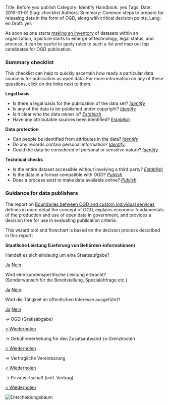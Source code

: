 Title: Before you publish
Category: Identify
Handbook: yes
Tags:
Date: 2016-01-01
Slug: checklist
Authors:
Summary: Common steps to prepare for releasing data in the form of OGD, along with critical decision points.
Lang: en
Draft: yes


As soon as one starts [making an inventory](/identify/inventory) of datasets within an organization, a picture starts to emerge of technology, legal status, and process. It can be useful to apply rules to such a list and map out top candidates for OGD publication.

### Summary checklist

This checklist can help to quickly ascertain how ready a particular data source is for publication as open data. For more information on any of these questions, click on the links next to them.

**Legal basis**

- <checkbox> Is there a legal basis for the publication of the data set? *[Identify](/identify/criteria)*
- <checkbox> Is any of the data to be published under copyright? *[Identify](/identify/criteria)*
- <checkbox> Is it clear who the data owner is? *[Establish](/establish/frameworks)*
- <checkbox> Have any attributable sources been identified? *[Establish](/establish/frameworks)*

**Data protection**

- <checkbox> Can people be identified from attributes in the data? *[Identify](/identify/criteria)*
- <checkbox> Do any records contain personal information? *[Identify](/identify/criteria)*
- <checkbox> Could the data be considered of personal or sensitive nature? *[Identify](/identify/criteria)*

**Technical checks**

- <checkbox> Is the entire dataset accessible without involving a third party? *[Establish](/establish/attribution)*
- <checkbox> Is the data in a format compatible with OGD? *[Publish](/publish/prepare)*
- <checkbox> Does a process exist to make data available online? *[Publish](/publish/hosting)*

### Guidance for data publishers

The report on [Boundaries between OGD and custom individual services](/library/bericht-abgrenzung-leistungen) defines in more detail the concept of OGD, explains economic fundamentals of the production and use of open data in government, and provides a decision tree for use in evaluating publication criteria.

This wizard tool and flowchart is based on the decision process described in this report:

**Staatliche Leistung (Lieferung von Behörden-informationen)**

<section id="wizard"><div class="tab-content">
<div class="tab-pane active" id="tab1">
<p>Handelt es sich eindeutig um eine Staatsaufgabe?</p>
<a href="#tab2" data-toggle="tab" class="btn btn-sm btn-default">Ja</a>
<a href="#tab3" data-toggle="tab" class="btn btn-sm btn-default">Nein</a>
</div>
<div class="tab-pane" id="tab2">
<p>Wird eine kundenspezifische Leistung erbracht?<br>
(Sonderwunsch für die Bereitstellung, Spezialabfrage etc.)</p>
<a href="#tabA2" data-toggle="tab" class="btn btn-sm btn-default">Ja</a>
<a href="#tabA1" data-toggle="tab" class="btn btn-sm btn-default">Nein</a>
</div><div class="tab-pane" id="tab3">
<p>Wird die Tätigkeit im öffentlichen Interesse ausgeführt?</p>
<a href="#tabA3" data-toggle="tab" class="btn btn-sm btn-default">Ja</a>
<a href="#tabA4" data-toggle="tab" class="btn btn-sm btn-default">Nein</a>
</div><div class="tab-pane" id="tabA1">
<p>&rarr; OGD (Gratisabgabe)</p>
<a href="#tab1" data-toggle="tab" class="btn btn-sm btn-default">&lt; Wiederholen</a>
</div><div class="tab-pane" id="tabA2">
<p>&rarr; Gebührenerhebung für den Zusatsaufwand zu Grenzkosten</p>
<a href="#tab1" data-toggle="tab" class="btn btn-sm btn-default">&lt; Wiederholen</a>
</div><div class="tab-pane" id="tabA3">
<p>&rarr; Vertragliche Vereinbarung</p>
<a href="#tab1" data-toggle="tab" class="btn btn-sm btn-default">&lt; Wiederholen</a>
</div><div class="tab-pane" id="tabA4">
<p>&rarr; Privatwirtschaft (evtl. Vertrag)</p>
<a href="#tab1" data-toggle="tab" class="btn btn-sm btn-default">&lt; Wiederholen</a>
</div>
</div></section>

![Entscheidungsbaum](../../images/chart-abgrenzung-leistungen.png)

